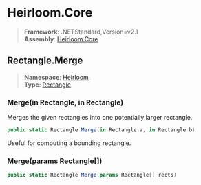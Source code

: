 # Heirloom.Core

> **Framework**: .NETStandard,Version=v2.1  
> **Assembly**: [Heirloom.Core][0]  

## Rectangle.Merge

> **Namespace**: [Heirloom][0]  
> **Type**: [Rectangle][1]  

### Merge(in Rectangle, in Rectangle)

Merges the given rectangles into one potentially larger rectangle.

```cs
public static Rectangle Merge(in Rectangle a, in Rectangle b)
```

Useful for computing a bounding rectangle.

### Merge(params Rectangle[])

```cs
public static Rectangle Merge(params Rectangle[] rects)
```

[0]: ../Heirloom.Core.md
[1]: Heirloom.Rectangle.md
